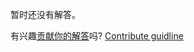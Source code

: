 
暂时还没有解答。

有兴趣[贡献你的解答](https://github.com/BFEdev/BFE.dev-solutions/blob/main/problem/implement-Observable-transformation-operators_zh.md)吗? [Contribute guidline](https://github.com/BFEdev/BFE.dev-solutions#how-to-contribute)
